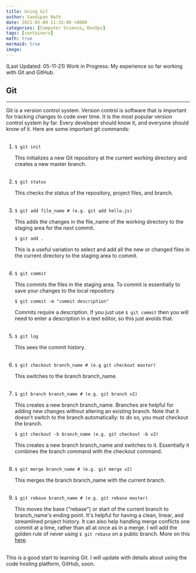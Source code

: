 ```yaml
---
title: Using Git
author: Sandipan Nath
date: 2021-05-09 11:33:00 +0800
categories: [Computer Science, DevOps]
tags: [containers]
math: true
mermaid: true
image:
---
```


(Last Updated: 05-11-21) Work in Progress: My experience so far working with Git and GitHub.

## Git

---

<!-- # H1 - heading

<h2 data-toc-skip>H2 - heading</h2>

<h3 data-toc-skip>H3 - heading</h3>

## <h4>H4 - heading</h4> -->

Git is a version control system. Version control is software that is important for tracking changes to code over time. It is the most popular version control system by far. Every developer should know it, and everyone should know of it. Here are some important git commands:
<br>
<br>
1. ```console
   $ git init
   ```
   This initializes a new Git repository at the current working directory and creates a new master branch.
   <br>
   <br>
2. ```console
   $ git status
   ```
   This checks the status of the repository, project files, and branch.
   <br>
   <br>
3. ```console
   $ git add file_name # (e.g. git add hello.js)
   ```
   This adds the changes in the file_name of the working directory to the staging area for the next commit.
   ```console
   $ git add .
   ```
   This is a useful variation to select and add all the new or changed files in the current directory to the staging area to commit.
   <br>
   <br>
4. ```console
   $ git commit
   ```
   This commits the files in the staging area. To commit is essentially to save your changes to the local repository.
   ```console
   $ git commit -m "commit description"
   ```
   Commits require a description. If you just use ``` $ git commit ``` then you will need to enter a description in a text editor, so this just avoids that.
   <br>
   <br>
5. ```console
   $ git log
   ```
   This sees the commit history.
   <br>
   <br>
6. ```console
   $ git checkout branch_name # (e.g git checkout master)
   ```
   This switches to the branch branch_name.
   <br>
   <br>
7. ```console
   $ git branch branch_name # (e.g. git branch v2)
   ```
   This creates a new branch branch_name. Branches are helpful for adding new changes without altering an existing branch. Note that it doesn't switch to the branch automatically: to do so, you must checkout the branch.
   ```console
   $ git checkout -b branch_name (e.g. git checkout -b v2)
   ```
   This creates a new branch branch_name and switches to it. Essentially it combines the branch command with the checkout command.
   <br>
   <br>
8. ```console
   $ git merge branch_name # (e.g. git merge v2)
   ```
   This merges the branch branch_name with the current branch.
   <br>
   <br>
9. ```console
   $ git rebase branch_name # (e.g. git rebase master)
   ```
   This moves the base ("rebase") or start of the current branch to branch_name's ending point. It's helpful for having a clean, linear, and streamlined project history. It can also help handling merge conflicts one commit at a time, rather than all at once as in a merge. I will add the golden rule of never using ``` $ git rebase ``` on a public branch. More on this [here](https://www.benmarshall.me/git-rebase/).
   <br>
   <br>

This is a good start to learning Git. I will update with details about using the code hosting platform, GitHub, soon.